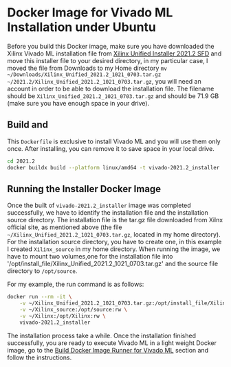 # Docker Image for Vivado ML Installation under Ubuntu

Before you build this Docker image, make sure you have downloaded the Xilinx Vivado ML installation file 
from [Xilinx Unified Installer 2021.2 SFD](https://www.xilinx.com/member/forms/download/xef.html?filename=Xilinx_Unified_2021.2_1021_0703.tar.gz) 
and move this installer file to your desired directory, in my particular case, I moved the file from Downloads to my Home 
directory `mv ~/Downloads/Xilinx_Unified_2021.2_1021_0703.tar.gz ~/2021.2/Xilinx_Unified_2021.2_1021_0703.tar.gz`, you will 
need an account in order to be able to download the installation file. The filename should be `Xilinx_Unified_2021.2_1021_0703.tar.gz`
and should be 71.9 GB (make sure you have enough space in your drive).

## Build and 

This `Dockerfile` is exclusive to install Vivado ML and you will use them only once. After installing, you can remove it to 
save space in your local drive.

```bash
cd 2021.2
docker buildx build --platform linux/amd64 -t vivado-2021.2_installer . 
```

## Running the  Installer Docker Image

Once the built of `vivado-2021.2_installer` image was completed successfully, we have to identify the installation file and 
the installation source directory. The installation file is the tar.gz file downloaded from Xilnx official site, as mentioned 
above (the file `~/Xilinx_Unified_2021.2_1021_0703.tar.gz`, located in my home directory). For the installation source directory, 
you have to create one, in this example I created `Xilinx_source` in my home directory. When running the image, we have to 
mount two volumes,one for the installation file into '/opt/install_file/Xilinx_Unified_2021.2_1021_0703.tar.gz' and the source 
file directory to `/opt/source`.

For my example, the run command is as follows:
```bash
docker run --rm -it \
    -v ~/Xilinx_Unified_2021.2_1021_0703.tar.gz:/opt/install_file/Xilinx_Unified_2021.2_1021_0703.tar.gz \
    -v ~/Xilinx_source:/opt/source:rw \
    -v ~/Xilinx:/opt/Xilinx:rw \
    vivado-2021.2_installer
```
The installation process take a while. Once the installation finished successfully, you are ready to execute 
Vivado ML in a light weight Docker image, go to the [Build Docker Image Runner for Vivado ML](../../README.md) 
section and follow the instructions.